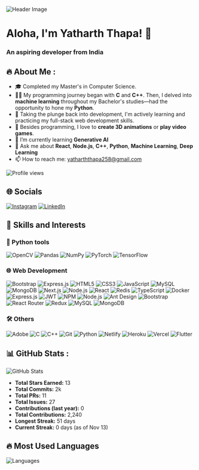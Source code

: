 ![Header Image](https://aocattleya.github.io/NightSky-Background/)

# Aloha, I'm Yatharth Thapa! 👋
### An aspiring developer from India 

## 🔥 About Me :
- 🎓 Completed my Master's in Computer Science.
- 👩‍💻 My programming journey began with **C** and **C++**. Then, I delved into **machine learning** throughout my Bachelor's studies—had the opportunity to hone my **Python**.
- 🌱 Taking the plunge back into development, I'm actively learning and practicing my full-stack web development skills.
- 🎨 Besides programming, I love to **create 3D animations** or **play video games**.
- 🌱 I’m currently learning **Generative AI**
- 💬 Ask me about **React**, **Node.js**, **C++**, **Python**, **Machine Learning**, **Deep Learning**
- 📫 How to reach me: [yatharththapa258@gmail.com](mailto:yatharththapa258@gmail.com)

![Profile views](https://komarev.com/ghpvc/?username=yourusername&label=Profile%20views&color=0e75b6&style=flat) 

## 🌐 Socials
[![Instagram](https://img.shields.io/badge/Instagram-%23E4405F.svg?logo=instagram&logoColor=white)](https://instagram.com/yourusername) 
[![LinkedIn](https://img.shields.io/badge/LinkedIn-%230077B5.svg?logo=linkedin&logoColor=white)](https://www.linkedin.com/in/yatharththapa) 

## 🔧 Skills and Interests

### 🐍 Python tools
![OpenCV](https://img.shields.io/badge/OpenCV-%23FFBB00.svg?style=flat&logo=opencv&logoColor=white)
![Pandas](https://img.shields.io/badge/Pandas-%23150458.svg?style=flat&logo=pandas&logoColor=white)
![NumPy](https://img.shields.io/badge/NumPy-%23013243.svg?style=flat&logo=numpy&logoColor=white)
![PyTorch](https://img.shields.io/badge/PyTorch-%23EE4C2C.svg?style=flat&logo=pytorch&logoColor=white)
![TensorFlow](https://img.shields.io/badge/TensorFlow-%23FF6F00.svg?style=flat&logo=tensorflow&logoColor=white)

### 🌐 Web Development
![Bootstrap](https://img.shields.io/badge/Bootstrap-%23563D7C.svg?style=flat&logo=bootstrap&logoColor=white)
![Express.js](https://img.shields.io/badge/Express.js-%23404D59.svg?style=flat&logo=express&logoColor=white)
![HTML5](https://img.shields.io/badge/HTML5-%23E34F26.svg?style=flat&logo=html5&logoColor=white)
![CSS3](https://img.shields.io/badge/CSS3-%231572B6.svg?style=flat&logo=css3&logoColor=white)
![JavaScript](https://img.shields.io/badge/JavaScript-%23F7DF1E.svg?style=flat&logo=javascript&logoColor=black)
![MySQL](https://img.shields.io/badge/MySQL-%234479A1.svg?style=flat&logo=mysql&logoColor=white)
![MongoDB](https://img.shields.io/badge/MongoDB-%2347A248.svg?style=flat&logo=mongodb&logoColor=white)
![Next.js](https://img.shields.io/badge/Next.js-%23000000.svg?style=flat&logo=nextdotjs&logoColor=white)
![Node.js](https://img.shields.io/badge/Node.js-%23339933.svg?style=flat&logo=nodedotjs&logoColor=white)
![React](https://img.shields.io/badge/React-%2361DAFB.svg?style=flat&logo=react&logoColor=black)
![Redis](https://img.shields.io/badge/Redis-%23DC382D.svg?style=flat&logo=redis&logoColor=white)
![TypeScript](https://img.shields.io/badge/TypeScript-%23007ACC.svg?style=flat&logo=typescript&logoColor=white)
![Docker](https://img.shields.io/badge/Docker-%232496ED.svg?style=flat&logo=docker&logoColor=white)
![Express.js](https://img.shields.io/badge/Express.js-%23404D59.svg?style=flat&logo=express&logoColor=white)
![JWT](https://img.shields.io/badge/JWT-%23000000.svg?style=flat&logo=json-web-tokens&logoColor=white)
![NPM](https://img.shields.io/badge/NPM-%23CB3837.svg?style=flat&logo=npm&logoColor=white)
![Node.js](https://img.shields.io/badge/Node.js-%23339933.svg?style=flat&logo=node.js&logoColor=white)
![Ant Design](https://img.shields.io/badge/AntDesign-%230170FE.svg?style=flat&logo=ant-design&logoColor=white)
![Bootstrap](https://img.shields.io/badge/Bootstrap-%23563D7C.svg?style=flat&logo=bootstrap&logoColor=white)
![React Router](https://img.shields.io/badge/ReactRouter-%23CA4245.svg?style=flat&logo=react-router&logoColor=white)
![Redux](https://img.shields.io/badge/Redux-%23764ABC.svg?style=flat&logo=redux&logoColor=white)
![MySQL](https://img.shields.io/badge/MySQL-%234479A1.svg?style=flat&logo=mysql&logoColor=white)
![MongoDB](https://img.shields.io/badge/MongoDB-%2347A248.svg?style=flat&logo=mongodb&logoColor=white)

### 🛠 Others
![Adobe](https://img.shields.io/badge/Adobe-%23FF0000.svg?style=flat&logo=adobe&logoColor=white)
![C](https://img.shields.io/badge/C-%2300599C.svg?style=flat&logo=c&logoColor=white)
![C++](https://img.shields.io/badge/C++-%2300599C.svg?style=flat&logo=c%2B%2B&logoColor=white)
![Git](https://img.shields.io/badge/Git-%23F05032.svg?style=flat&logo=git&logoColor=white)
![Python](https://img.shields.io/badge/Python-%2314354C.svg?style=flat&logo=python&logoColor=white)
![Netlify](https://img.shields.io/badge/Netlify-%2300C7B7.svg?style=flat&logo=netlify&logoColor=white)
![Heroku](https://img.shields.io/badge/Heroku-%23430098.svg?style=flat&logo=heroku&logoColor=white)
![Vercel](https://img.shields.io/badge/Vercel-%23000000.svg?style=flat&logo=vercel&logoColor=white)
![Flutter](https://img.shields.io/badge/Flutter-%2302569B.svg?style=flat&logo=flutter&logoColor=white)

## 📊 GitHub Stats :
![GitHub Stats](https://github-readme-stats.vercel.app/api?username=yatharth09&show_icons=true&theme=dark)

- **Total Stars Earned:** 13
- **Total Commits:** 2k
- **Total PRs:** 11
- **Total Issues:** 27
- **Contributions (last year):** 0
- **Total Contributions:** 2,240
- **Longest Streak:** 51 days
- **Current Streak:** 0 days (as of Nov 13)

## 🔥 Most Used Languages
![Languages](https://github-readme-stats.vercel.app/api/top-langs/?username=yatharth09&layout=compact&theme=dark)


<!--
**yatharth09/yatharth09** is a ✨ _special_ ✨ repository because its `README.md` (this file) appears on your GitHub profile.

Here are some ideas to get you started:

- 🔭 I’m currently working on ...
- 🌱 I’m currently learning ...
- 👯 I’m looking to collaborate on ...
- 🤔 I’m looking for help with ...
- 💬 Ask me about ...
- 📫 How to reach me: ...
- 😄 Pronouns: ...
- ⚡ Fun fact: ...
-->
